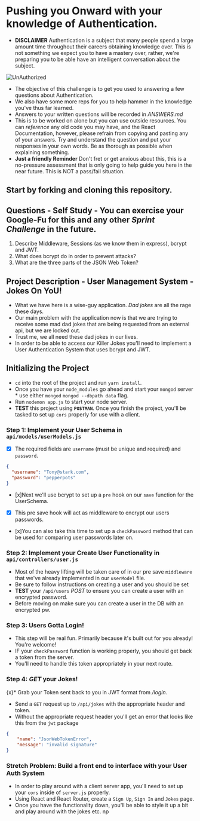 # Pushing you Onward with your knowledge of Authentication.

* **DISCLAIMER** Authentication is a subject that many people spend a large amount time throughout their careers obtaining knowledge over. This is not something we expect you to have a mastery over, rather, we're preparing you to be able have an intelligent conversation about the subject.

![UnAuthorized](keep-calm-you-are-not-authorized.png)

* The objective of this challenge is to get you used to answering a few questions about Authentication.
* We also have some more reps for you to help hammer in the knowledge you've thus far learned.
* Answers to your written questions will be recorded in _ANSWERS.md_
* This is to be worked on alone but you can use outside resources. You can _reference_ any old code you may have, and the React Documentation, however, please refrain from copying and pasting any of your answers. Try and understand the question and put your responses in your own words. Be as thorough as possible when explaining something.
* **Just a friendly Reminder** Don't fret or get anxious about this, this is a no-pressure assessment that is only going to help guide you here in the near future. This is NOT a pass/fail situation.

## Start by forking and cloning this repository.

## Questions - Self Study - You can exercise your Google-Fu for this and any other _Sprint Challenge_ in the future.

1.  Describe Middleware, Sessions (as we know them in express), bcrypt and JWT.
1.  What does bcrypt do in order to prevent attacks?
1.  What are the three parts of the JSON Web Token?

## Project Description - User Management System - Jokes On YoU!

* What we have here is a wise-guy application. _Dad jokes_ are all the rage these days.
* Our main problem with the application now is that we are trying to receive some mad dad jokes that are being requested from an external api, but we are locked out.
* Trust me, we all need these dad jokes in our lives.
* In order to be able to access our Killer Jokes you'll need to implement a User Authentication System that uses bcrypt and JWT.

## Initializing the Project

* `cd` into the root of the project and run `yarn install`.
* Once you have your `node_modules` go ahead and start your `mongod` server \* use either `mongod` `mongod --dbpath data` flag.
* Run `nodemon app.js` to start your node server.
* **TEST** this project using **`POSTMAN`**. Once you finish the project, you'll be tasked to set up `cors` properly for use with a client.

### Step 1: Implement your User Schema in `api/models/userModels.js`

*[x] The required fields are `username` (must be unique and required) and `password`.

```json
{
  "username": "Tony@stark.com",
  "password": "pepperpots"
}
```

* [x]Next we'll use bcrypt to set up a `pre` hook on our `save` function for the UserSchema.
*[x] This pre save hook will act as middleware to encrypt our users passwords.
* [x]You can also take this time to set up a `checkPassword` method that can be used for comparing user passwords later on.

### Step 2: Implement your Create User Functionality in `api/controllers/user.js`

* Most of the heavy lifting will be taken care of in our pre save `middleware` that we've already implemented in our `userModel` file.
* Be sure to follow instructions on creating a user and you should be set
* **TEST** your `/api/users` _POST_ to ensure you can create a user with an encrypted password.
* Before moving on make sure you can create a user in the DB with an encrypted pw.

### Step 3: Users Gotta Login!

* This step will be real fun. Primarily because it's built out for you already! You're welcome!
* IF your `checkPassword` function is working properly, you should get back a token from the server.
* You'll need to handle this token appropriately in your next route.

### Step 4: _GET_ your Jokes!

{x}* Grab your Token sent back to you in JWT format from _/login_.
* Send a `GET` request up to `/api/jokes` with the appropriate header and token.
* Without the appropriate request header you'll get an error that looks like this from the `jwt` package

```json
{
    "name": "JsonWebTokenError",
    "message": "invalid signature"
}
```

### Stretch Problem: Build a front end to interface with your User Auth System

* In order to play around with a client server app, you'll need to set up your `cors` inside of `server.js` properly.
* Using React and React Router, create a `Sign Up`, `Sign In` and `Jokes` page.
* Once you have the functionality down, you'll be able to style it up a bit and play around with the jokes etc.
np
